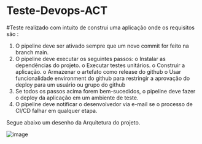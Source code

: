 # Teste-Devops-ACT
#Teste realizado com intuito de construi uma aplicação onde os requisitos são :

1. O pipeline deve ser ativado sempre que um novo commit for feito na branch main.
2. O pipeline deve executar os seguintes passos:
o Instalar as dependências do projeto.
o Executar testes unitários.
o Construir a aplicação.
o Armazenar o artefato como release do github
o Usar funcionalidade environment do github para restringir a aprovação do
deploy para um usuário ou grupo do github
3. Se todos os passos acima forem bem-sucedidos, o pipeline deve fazer o deploy da
aplicação em um ambiente de teste.
4. O pipeline deve notificar o desenvolvedor via e-mail se o processo de CI/CD falhar em
qualquer etapa.


Segue abaixo um desenho da Arquitetura do projeto.



![image](https://github.com/user-attachments/assets/01f93f57-a895-401c-9ba5-2a34c2f36ec7)

